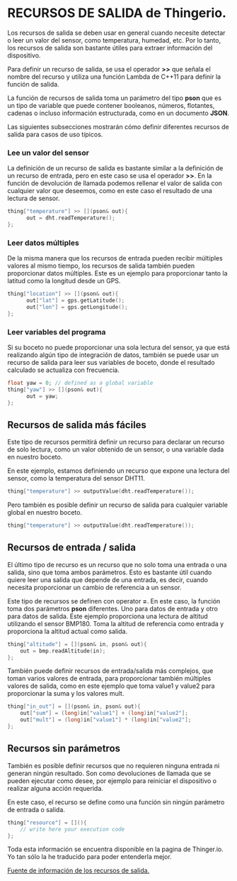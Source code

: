 # RECURSOS DE SALIDA de Thingerio.  

Los recursos de salida se deben usar en general cuando necesite detectar o leer un valor del sensor, como temperatura, humedad, etc. Por lo tanto, los recursos de salida son bastante útiles para extraer información del dispositivo.

Para definir un recurso de salida, se usa el operador **>>** que señala el nombre del recurso y utiliza una función Lambda de C++11 para definir la función de salida.

La función de recursos de salida toma un parámetro del tipo **pson** que es un tipo de variable que puede contener booleanos, números, flotantes, cadenas o incluso información estructurada, como en un documento **JSON**.

Las siguientes subsecciones mostrarán cómo definir diferentes recursos de salida para casos de uso típicos.

### Lee un valor del sensor

La definición de un recurso de salida es bastante similar a la definición de un recurso de entrada, pero en este caso se usa el operador **>>**. En la función de devolución de llamada podemos rellenar el valor de salida con cualquier valor que deseemos, como en este caso el resultado de una lectura de sensor.

```c
thing["temperature"] >> [](pson& out){
      out = dht.readTemperature();
};
```

### Leer datos múltiples

De la misma manera que los recursos de entrada pueden recibir múltiples valores al mismo tiempo, los recursos de salida también pueden proporcionar datos múltiples. Este es un ejemplo para proporcionar tanto la latitud como la longitud desde un GPS.

```c
thing["location"] >> [](pson& out){
      out["lat"] = gps.getLatitude();
      out["lon"] = gps.getLongitude();
};
```

### Leer variables del programa

Si su boceto no puede proporcionar una sola lectura del sensor, ya que está realizando algún tipo de integración de datos, también se puede usar un recurso de salida para leer sus variables de boceto, donde el resultado calculado se actualiza con frecuencia.

```c
float yaw = 0; // defined as a global variable
thing["yaw"] >> [](pson& out){
      out = yaw;
};
```

## Recursos de salida más fáciles

Este tipo de recursos permitirá definir un recurso para declarar un recurso de solo lectura, como un valor obtenido de un sensor, o una variable dada en nuestro boceto.

En este ejemplo, estamos definiendo un recurso que expone una lectura del sensor, como la temperatura del sensor DHT11.

```c
thing["temperature"] >> outputValue(dht.readTemperature());
```

Pero también es posible definir un recurso de salida para cualquier variable global en nuestro boceto.

```c
thing["temperature"] >> outputValue(dht.readTemperature());
```

## Recursos de entrada / salida

El último tipo de recurso es un recurso que no solo toma una entrada o una salida, sino que toma ambos parámetros. Esto es bastante útil cuando quiere leer una salida que depende de una entrada, es decir, cuando necesita proporcionar un cambio de referencia a un sensor.

Este tipo de recursos se definen con operator **=**. En este caso, la función toma dos parámetros **pson** diferentes. Uno para datos de entrada y otro para datos de salida. Este ejemplo proporciona una lectura de altitud utilizando el sensor BMP180. Toma la altitud de referencia como entrada y proporciona la altitud actual como salida.

```c
thing["altitude"] = [](pson& in, pson& out){
    out = bmp.readAltitude(in);
};
```

También puede definir recursos de entrada/salida más complejos, que toman varios valores de entrada, para proporcionar también múltiples valores de salida, como en este ejemplo que toma value1 y value2 para proporcionar la suma y los valores mult.

```c
thing["in_out"] = [](pson& in, pson& out){
    out["sum"] = (long)in["value1"] + (long)in["value2"];
    out["mult"] = (long)in["value1"] * (long)in["value2"];
};
```

## Recursos sin parámetros

También es posible definir recursos que no requieren ninguna entrada ni generan ningún resultado. Son como devoluciones de llamada que se pueden ejecutar como desee, por ejemplo para reiniciar el dispositivo o realizar alguna acción requerida.

En este caso, el recurso se define como una función sin ningún parámetro de entrada o salida.

```c
thing["resource"] = [](){
    // write here your execution code
};
```


Toda esta información se encuentra disponible en la pagina de Thinger.io.
Yo tan sólo la he traducido para poder entenderla mejor.

[Fuente de información de los recursos de salida.](http://docs.thinger.io/arduino/#coding-adding-resources-output-resources)

